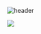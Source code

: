 ![header](https://capsule-render.vercel.app/api?type=wave&color=auto&height=300&section=header&text=capsule%20render&fontSize=90)


<img src="https://img.shields.io/badge/React-11B48A?style=flat-square&logo=React&logoColor=white"/>
